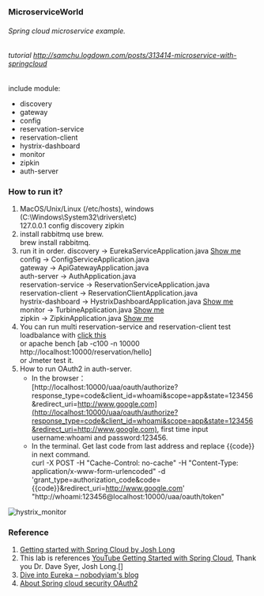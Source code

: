 ### MicroserviceWorld
###### Spring cloud microservice example.
###### tutorial http://samchu.logdown.com/posts/313414-microservice-with-springcloud
include module:
* discovery
* gateway
* config
* reservation-service
* reservation-client
* hystrix-dashboard
* monitor
* zipkin
* auth-server

### How to run it?

1. MacOS/Unix/Linux (/etc/hosts), windows (C:\Windows\System32\drivers\etc)  
    127.0.0.1 config discovery zipkin
2. install rabbitmq use brew.  
    brew install rabbitmq.
3. run it in order.
    discovery -> EurekaServiceApplication.java [Show me](http://localhost:8761/)  
    config -> ConfigServiceApplication.java  
    gateway -> ApiGatewayApplication.java  
    auth-server -> AuthApplication.java   
    reservation-service -> ReservationServiceApplication.java  
    reservation-client -> ReservationClientApplication.java  
    hystrix-dashboard -> HystrixDashboardApplication.java [Show me](http://localhost:8010/hystrix/monitor?stream=http%3A%2F%2Flocalhost%3A8889%2Fturbine.stream)  
    monitor -> TurbineApplication.java [Show me](http://localhost:8889/turbine.stream)  
    zipkin -> ZipkinApplication.java [Show me](http://localhost:9411/)
4. You can run multi reservation-service and reservation-client test loadbalance with [click this](http://localhost:10000/reservation/hello)   
    or apache bench [ab -c100 -n 10000 http://localhost:10000/reservation/hello]   
    or Jmeter test it.  
5. How to run OAuth2 in auth-server.  
    * In the browser：  
    [http://localhost:10000/uaa/oauth/authorize?response_type=code&client_id=whoami&scope=app&state=123456&redirect_uri=http://www.google.com](http://localhost:10000/uaa/oauth/authorize?response_type=code&client_id=whoami&scope=app&state=123456&redirect_uri=http://www.google.com), first time input username:whoami and password:123456.  
    * In the terminal. Get last code from last address and replace {{code}} in next command.  
    curl -X POST -H "Cache-Control: no-cache" -H "Content-Type: application/x-www-form-urlencoded" -d 'grant_type=authorization_code&code={{code}}&redirect_uri=http://www.google.com' "http://whoami:123456@localhost:10000/uaa/oauth/token"  
    
    

![hystrix_monitor](https://raw.githubusercontent.com/whoooami/spring-cloud-microservice-world/master/images/localhost_8010_hystrix_monitor.png)


### Reference
1. [Getting started with Spring Cloud by Josh Long](https://www.youtube.com/watch?v=SFDYdslOvu8)
2. This lab is references [YouTube Getting Started with Spring Cloud](https://www.youtube.com/watch?v=cCEvFDhe3os), Thank you Dr. Dave Syer, Josh Long.[]
3. [Dive into Eureka – nobodyiam's blog](http://nobodyiam.com/2016/06/25/dive-into-eureka/)
4. [About Spring cloud security OAuth2](http://blog.spring-cloud.io/blog/oauth-authorize.html)
